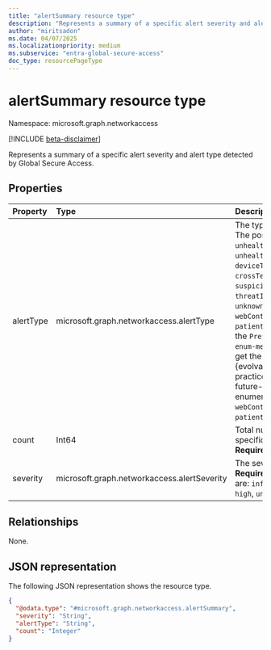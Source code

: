 ```yaml
---
title: "alertSummary resource type"
description: "Represents a summary of a specific alert severity and alert type."
author: "miritsadon"
ms.date: 04/07/2025
ms.localizationpriority: medium
ms.subservice: "entra-global-secure-access"
doc_type: resourcePageType
---
```


# alertSummary resource type

Namespace: microsoft.graph.networkaccess

[!INCLUDE [beta-disclaimer](../../includes/beta-disclaimer.md)]

Represents a summary of a specific alert severity and alert type detected by Global Secure Access.

## Properties
|Property|Type|Description|
|:---|:---|:---|
|alertType|microsoft.graph.networkaccess.alertType|The type of the alerts. **Required.** The possible values are: `unhealthyRemoteNetworks`, `unhealthyConnectors`, `deviceTokenInconsistency`, `crossTenantAnomaly`, `suspiciousProcess`, `threatIntelligenceTransactions`, `unknownFutureValue`, `webContentBlocked`, `malware`, `patientZero`, `dlp`, `fallback`. Use the `Prefer: include-unknown-enum-members` request header to get the following values from this {evolvable enum}(/graph/best-practices-concept#handling-future-members-in-evolvable-enumerations): `webContentBlocked` , `malware` , `patientZero` , `dlp` , `fallback`.|
|count|Int64|Total number of alerts with this specific severity and type. **Required.**|
|severity|microsoft.graph.networkaccess.alertSeverity|The severity of the alerts. **Required.** The possible values are: `informational`, `low`, `medium`, `high`, `unknownFutureValue`.|

## Relationships
None.

## JSON representation
The following JSON representation shows the resource type.
<!-- {
  "blockType": "resource",
  "@odata.type": "microsoft.graph.networkaccess.alertSummary"
}
-->
``` json
{
  "@odata.type": "#microsoft.graph.networkaccess.alertSummary",
  "severity": "String",
  "alertType": "String",
  "count": "Integer"
}
```

